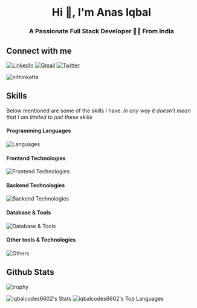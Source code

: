 <h1 align="center">Hi 👋, I'm Anas Iqbal</h1>
<h3 align="center">A Passionate Full Stack Developer 🧑‍💻 From India</h3>

## Connect with me
  
[![LinkedIn](https://img.shields.io/badge/LinkedIn-0077B5?style=for-the-badge&logo=linkedin&logoColor=white)](https://www.linkedin.com/in/anas-iqbal-07053b261/)
[![Gmail](https://img.shields.io/badge/Gmail-D14836?style=for-the-badge&logo=gmail&logoColor=white)](mailto:mohd.abd.6602@gmail.com)
[![Twitter](https://img.shields.io/badge/Twitter-1DA1F2?style=for-the-badge&logo=twitter&logoColor=white)]()


<img src="https://komarev.com/ghpvc/?username=iqbalcodes6602&label=Profile%20views&color=0e75b6&style=flat" alt="nithinkatta" />

## Skills

Below mentioned are some of the skills I have. _In any way it doesn't mean that I am limited to just these skills_

#### Programming Languages
![Languages](https://skillicons.dev/icons?i=js,ts,python,java,php,bash)

#### Frontend Technologies
![Frontend Technologies](https://skillicons.dev/icons?i=react,next,vue,vite,php,html,css,bootstrap,tailwind,mui,scss,redux)

#### Backend Technologies
![Backend Technologies](https://skillicons.dev/icons?i=firebase,express,graphql,apollo,prisma,sequelize,laravel)

#### Database & Tools
![Database & Tools](https://skillicons.dev/icons?i=supabase,mysql,postgres,mongodb)

#### Other tools & Technologies
![Others](https://skillicons.dev/icons?i=docker,kubernetes,git,github,markdown,vercel,vscode,figma,linux)

<!--
## Some of my projects
[![Open Chat]()
[![Meta Sphere]()
-->

## Github Stats
![trophy](https://github-profile-trophy.vercel.app/?username=iqbalcodes6602&theme=onedark&column=8&margin-w=5&margin-h=5)

![iqbalcodes6602's Stats](https://github-readme-stats.vercel.app/api?username=iqbalcodes6602&theme=radical&show_icons=true&hide_border=false&count_private=true)
![iqbalcodes6602's Top Languages](https://github-readme-stats.vercel.app/api/top-langs/?username=iqbalcodes6602&theme=radical&show_icons=true&hide_border=false&layout=compact)
